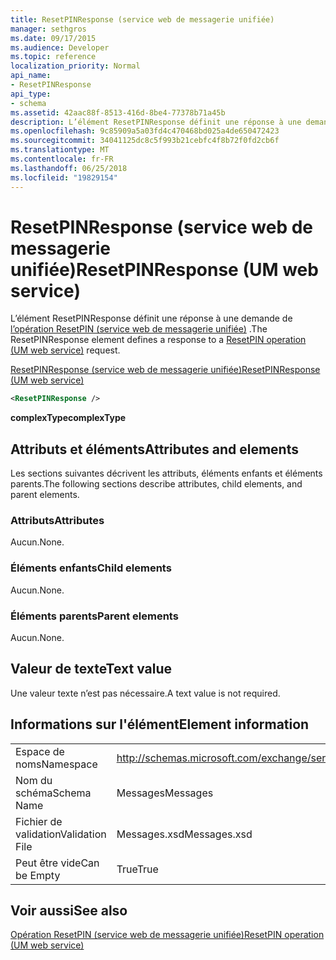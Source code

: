 ```yaml
---
title: ResetPINResponse (service web de messagerie unifiée)
manager: sethgros
ms.date: 09/17/2015
ms.audience: Developer
ms.topic: reference
localization_priority: Normal
api_name:
- ResetPINResponse
api_type:
- schema
ms.assetid: 42aac88f-8513-416d-8be4-77378b71a45b
description: L’élément ResetPINResponse définit une réponse à une demande de (service web de messagerie unifiée) opération ResetPIN.
ms.openlocfilehash: 9c85909a5a03fd4c470468bd025a4de650472423
ms.sourcegitcommit: 34041125dc8c5f993b21cebfc4f8b72f0fd2cb6f
ms.translationtype: MT
ms.contentlocale: fr-FR
ms.lasthandoff: 06/25/2018
ms.locfileid: "19829154"
---
```

# <a name="resetpinresponse-um-web-service"></a><span data-ttu-id="c5012-103">ResetPINResponse (service web de messagerie unifiée)</span><span class="sxs-lookup"><span data-stu-id="c5012-103">ResetPINResponse (UM web service)</span></span>

<span data-ttu-id="c5012-104">L’élément ResetPINResponse définit une réponse à une demande de [l’opération ResetPIN (service web de messagerie unifiée)](resetpin-operation-um-web-service.md) .</span><span class="sxs-lookup"><span data-stu-id="c5012-104">The ResetPINResponse element defines a response to a [ResetPIN operation (UM web service)](resetpin-operation-um-web-service.md) request.</span></span> 
  
[<span data-ttu-id="c5012-105">ResetPINResponse (service web de messagerie unifiée)</span><span class="sxs-lookup"><span data-stu-id="c5012-105">ResetPINResponse (UM web service)</span></span>](resetpinresponse-um-web-service.md)
  
```xml
<ResetPINResponse />
```

 <span data-ttu-id="c5012-106">**complexType**</span><span class="sxs-lookup"><span data-stu-id="c5012-106">**complexType**</span></span>
## <a name="attributes-and-elements"></a><span data-ttu-id="c5012-107">Attributs et éléments</span><span class="sxs-lookup"><span data-stu-id="c5012-107">Attributes and elements</span></span>

<span data-ttu-id="c5012-108">Les sections suivantes décrivent les attributs, éléments enfants et éléments parents.</span><span class="sxs-lookup"><span data-stu-id="c5012-108">The following sections describe attributes, child elements, and parent elements.</span></span>
  
### <a name="attributes"></a><span data-ttu-id="c5012-109">Attributs</span><span class="sxs-lookup"><span data-stu-id="c5012-109">Attributes</span></span>

<span data-ttu-id="c5012-110">Aucun.</span><span class="sxs-lookup"><span data-stu-id="c5012-110">None.</span></span>
  
### <a name="child-elements"></a><span data-ttu-id="c5012-111">Éléments enfants</span><span class="sxs-lookup"><span data-stu-id="c5012-111">Child elements</span></span>

<span data-ttu-id="c5012-112">Aucun.</span><span class="sxs-lookup"><span data-stu-id="c5012-112">None.</span></span>
  
### <a name="parent-elements"></a><span data-ttu-id="c5012-113">Éléments parents</span><span class="sxs-lookup"><span data-stu-id="c5012-113">Parent elements</span></span>

<span data-ttu-id="c5012-114">Aucun.</span><span class="sxs-lookup"><span data-stu-id="c5012-114">None.</span></span>
  
## <a name="text-value"></a><span data-ttu-id="c5012-115">Valeur de texte</span><span class="sxs-lookup"><span data-stu-id="c5012-115">Text value</span></span>

<span data-ttu-id="c5012-116">Une valeur texte n’est pas nécessaire.</span><span class="sxs-lookup"><span data-stu-id="c5012-116">A text value is not required.</span></span>
  
## <a name="element-information"></a><span data-ttu-id="c5012-117">Informations sur l'élément</span><span class="sxs-lookup"><span data-stu-id="c5012-117">Element information</span></span>

|||
|:-----|:-----|
|<span data-ttu-id="c5012-118">Espace de noms</span><span class="sxs-lookup"><span data-stu-id="c5012-118">Namespace</span></span>  <br/> |http://schemas.microsoft.com/exchange/services/2006/messages  <br/> |
|<span data-ttu-id="c5012-119">Nom du schéma</span><span class="sxs-lookup"><span data-stu-id="c5012-119">Schema Name</span></span>  <br/> |<span data-ttu-id="c5012-120">Messages</span><span class="sxs-lookup"><span data-stu-id="c5012-120">Messages</span></span>  <br/> |
|<span data-ttu-id="c5012-121">Fichier de validation</span><span class="sxs-lookup"><span data-stu-id="c5012-121">Validation File</span></span>  <br/> |<span data-ttu-id="c5012-122">Messages.xsd</span><span class="sxs-lookup"><span data-stu-id="c5012-122">Messages.xsd</span></span>  <br/> |
|<span data-ttu-id="c5012-123">Peut être vide</span><span class="sxs-lookup"><span data-stu-id="c5012-123">Can be Empty</span></span>  <br/> |<span data-ttu-id="c5012-124">True</span><span class="sxs-lookup"><span data-stu-id="c5012-124">True</span></span>  <br/> |
   
## <a name="see-also"></a><span data-ttu-id="c5012-125">Voir aussi</span><span class="sxs-lookup"><span data-stu-id="c5012-125">See also</span></span>



[<span data-ttu-id="c5012-126">Opération ResetPIN (service web de messagerie unifiée)</span><span class="sxs-lookup"><span data-stu-id="c5012-126">ResetPIN operation (UM web service)</span></span>](resetpin-operation-um-web-service.md)

